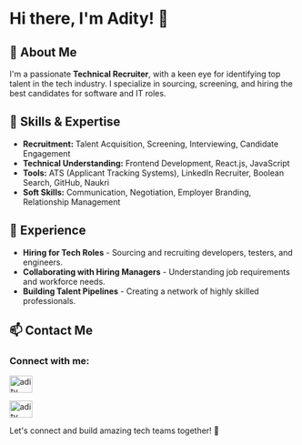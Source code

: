 # Hi there, I'm Adity! 👋

## 🚀 About Me
I'm a passionate **Technical Recruiter**, with a keen eye for identifying top talent in the tech industry. I specialize in sourcing, screening, and hiring the best candidates for software and IT roles.

## 🔧 Skills & Expertise
- **Recruitment:** Talent Acquisition, Screening, Interviewing, Candidate Engagement
- **Technical Understanding:** Frontend Development, React.js, JavaScript
- **Tools:** ATS (Applicant Tracking Systems), LinkedIn Recruiter, Boolean Search, GitHub, Naukri
- **Soft Skills:** Communication, Negotiation, Employer Branding, Relationship Management

## 📌 Experience
- **Hiring for Tech Roles** - Sourcing and recruiting developers, testers, and engineers.
- **Collaborating with Hiring Managers** - Understanding job requirements and workforce needs.
- **Building Talent Pipelines** - Creating a network of highly skilled professionals.

## 📫 Contact Me
<h3 align="left">Connect with me:</h3>
<p align="left">
<a href="www.linkedin.com/in/adity-singh-technical-recruiter" target="blank"><img align="center" src="https://cdn.jsdelivr.net/npm/simple-icons@3.0.1/icons/linkedin.svg" alt="adity singh" height="30" width="40" /></a>
  
<a href="aditysingh@northcorp.tech" target="blank"><img align="center" src="https://cdnjs.cloudflare.com/ajax/libs/font-awesome/4.7.0/css/font-awesome.min.css" alt="adity singh" height="30" width="40" /></a>

Let's connect and build amazing tech teams together! 🚀

